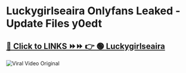 
 # Luckygirlseaira Onlyfans Leaked - Update Files y0edt

## <h2><a href="https://clipsfans.com/Luckygirlseaira&ref=git">🔗 Click to LINKS ⏩⏩ 👉 🟢 Luckygirlseaira </a></h2>

<a href="https://clipsfans.com/Luckygirlseaira&ref=git" rel="nofollow" data-target="animated-image.originalLink"><img src="https://i.ibb.co.com/xMMVF88/686577567.gif" alt="Viral Video Original" style="max-width: 100%; display: inline-block;" data-target="animated-image.originalImage"></a>

